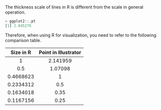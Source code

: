 The thickness scale of lines in R is different from the scale in general operation.

```r
> ggplot2::.pt
[1] 2.845276
```

Therefore, when using R for visualization, you need to refer to the following comparison table.

| Size in R | Point in Illustrator |
|:---------:|:--------------------:|
|     1     |       2.141959       |
|    0.5    |       1.07098        |
| 0.4668623 |          1           |
| 0.2334312 |         0.5          |
| 0.1634018 |         0.35         |
| 0.1167156 |         0.25         |

